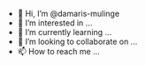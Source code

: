- 👋 Hi, I’m @damaris-mulinge
- 👀 I’m interested in ...
- 🌱 I’m currently learning ...
- 💞️ I’m looking to collaborate on ...
- 📫 How to reach me ...

<!---
damaris-mulinge/damaris-mulinge is a ✨ special ✨ repository because its `README.md` (this file) appears on your GitHub profile.
You can click the Preview link to take a look at your changes.
--->
